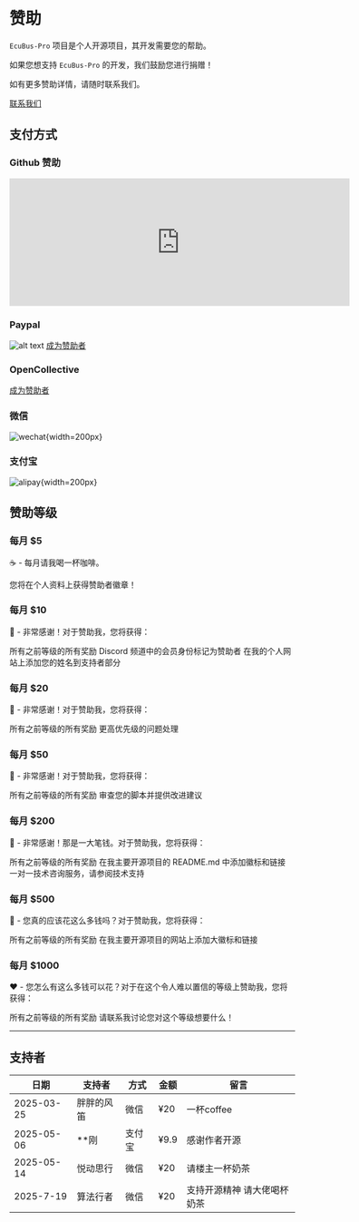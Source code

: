# 赞助

`EcuBus-Pro` 项目是个人开源项目，其开发需要您的帮助。

如果您想支持 `EcuBus-Pro` 的开发，我们鼓励您进行捐赠！

如有更多赞助详情，请随时联系我们。

[联系我们](./contact.md)

## 支付方式

### Github 赞助

<iframe src="https://github.com/sponsors/frankie-zeng/card" title="Sponsor frankie-zeng" height="225" width="600" style="border: 0;"></iframe>

### Paypal

![alt text](../../media/about/paypal.png)
[成为赞助者](https://paypal.me/zengfrankie)

### OpenCollective

[成为赞助者](https://opencollective.com/ecubus)

### 微信

![wechat](../../media/about/wechat.jpg){width=200px}

### 支付宝

![alipay](../../media/about/alipay.jpg){width=200px}

## 赞助等级

### 每月 $5

☕️ - 每月请我喝一杯咖啡。

您将在个人资料上获得赞助者徽章！

### 每月 $10

🙏 - 非常感谢！对于赞助我，您将获得：

所有之前等级的所有奖励
Discord 频道中的会员身份标记为赞助者
在我的个人网站上添加您的姓名到支持者部分

### 每月 $20

🍨 - 非常感谢！对于赞助我，您将获得：

所有之前等级的所有奖励
更高优先级的问题处理

### 每月 $50

🐹 - 非常感谢！对于赞助我，您将获得：

所有之前等级的所有奖励
审查您的脚本并提供改进建议

### 每月 $200

🐴 - 非常感谢！那是一大笔钱。对于赞助我，您将获得：

所有之前等级的所有奖励
在我主要开源项目的 README.md 中添加徽标和链接
一对一技术咨询服务，请参阅技术支持

### 每月 $500

🐬 - 您真的应该花这么多钱吗？对于赞助我，您将获得：

所有之前等级的所有奖励
在我主要开源项目的网站上添加大徽标和链接

### 每月 $1000

❤️ - 您怎么有这么多钱可以花？对于在这个令人难以置信的等级上赞助我，您将获得：

所有之前等级的所有奖励
请联系我讨论您对这个等级想要什么！

---

## 支持者

| 日期 | 支持者 | 方式 | 金额 | 留言 |
| --- | --- | --- | --- | --- |
| 2025-03-25 | 胖胖的风笛 | 微信 | ¥20 | 一杯coffee |
| 2025-05-06 | **刚 | 支付宝 | ¥9.9 | 感谢作者开源 |
| 2025-05-14 | 悦动思行 | 微信 | ¥20 | 请楼主一杯奶茶 |
| 2025-7-19 | 算法行者 | 微信 | ¥20 | 支持开源精神 请大佬喝杯奶茶 | 
